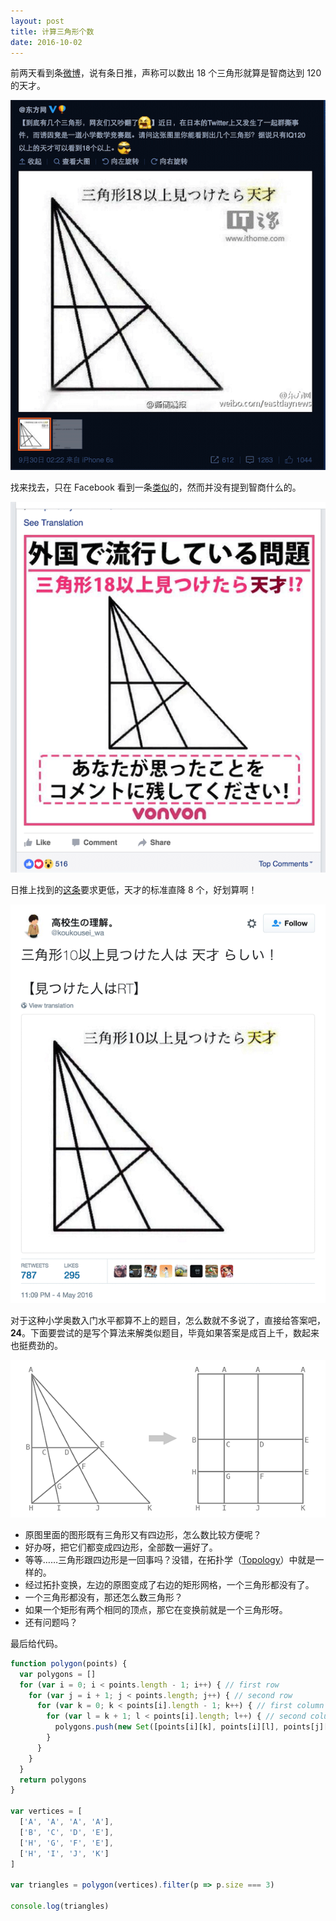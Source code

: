 ```yaml
---
layout: post
title: 计算三角形个数
date: 2016-10-02
---
```


前两天看到条[微博](https://weibo.com/1918021250/EaAnvy7Dk)，说有条日推，声称可以数出 18 个三角形就算是智商达到 120 的天才。

![weibo](images/weibo.png)

找来找去，只在 Facebook 看到一条[类似](https://www.facebook.com/jp.vonvon.me/photos/pb.793638357385586.-2207520000.1461821073./995672220515531/)的，然而并没有提到智商什么的。

![facebook](images/facebook.png)

日推上找到的[这条](https://twitter.com/koukousei_wa/status/727877849739202563)要求更低，天才的标准直降 8 个，好划算啊！

![twitter](images/twitter.png)

对于这种小学奥数入门水平都算不上的题目，怎么数就不多说了，直接给答案吧，**24**。下面要尝试的是写个算法来解类似题目，毕竟如果答案是成百上千，数起来也挺费劲的。

![algorithm](images/algorithm.png)

- 原图里面的图形既有三角形又有四边形，怎么数比较方便呢？
- 好办呀，把它们都变成四边形，全部数一遍好了。
- 等等……三角形跟四边形是一回事吗？没错，在拓扑学（[Topology](https://en.wikipedia.org/wiki/Topology)）中就是一样的。
- 经过拓扑变换，左边的原图变成了右边的矩形网格，一个三角形都没有了。
- 一个三角形都没有，那还怎么数三角形？
- 如果一个矩形有两个相同的顶点，那它在变换前就是一个三角形呀。
- 还有问题吗？

最后给代码。

```js
function polygon(points) {
  var polygons = []
  for (var i = 0; i < points.length - 1; i++) { // first row
    for (var j = i + 1; j < points.length; j++) { // second row
      for (var k = 0; k < points[i].length - 1; k++) { // first column
        for (var l = k + 1; l < points[i].length; l++) { // second column
          polygons.push(new Set([points[i][k], points[i][l], points[j][k], points[j][l]]))
        }
      }
    }
  }
  return polygons
}

var vertices = [
  ['A', 'A', 'A', 'A'],
  ['B', 'C', 'D', 'E'],
  ['H', 'G', 'F', 'E'],
  ['H', 'I', 'J', 'K']
]

var triangles = polygon(vertices).filter(p => p.size === 3)

console.log(triangles)
```

